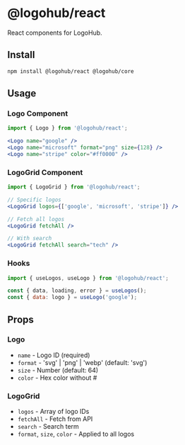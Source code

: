 # @logohub/react

React components for LogoHub.

## Install

```bash
npm install @logohub/react @logohub/core
```

## Usage

### Logo Component

```jsx
import { Logo } from '@logohub/react';

<Logo name="google" />
<Logo name="microsoft" format="png" size={128} />
<Logo name="stripe" color="#ff0000" />
```

### LogoGrid Component

```jsx
import { LogoGrid } from '@logohub/react';

// Specific logos
<LogoGrid logos={['google', 'microsoft', 'stripe']} />

// Fetch all logos
<LogoGrid fetchAll />

// With search
<LogoGrid fetchAll search="tech" />
```

### Hooks

```jsx
import { useLogos, useLogo } from '@logohub/react';

const { data, loading, error } = useLogos();
const { data: logo } = useLogo('google');
```

## Props

### Logo

- `name` - Logo ID (required)
- `format` - 'svg' | 'png' | 'webp' (default: 'svg')
- `size` - Number (default: 64)
- `color` - Hex color without #

### LogoGrid

- `logos` - Array of logo IDs
- `fetchAll` - Fetch from API
- `search` - Search term
- `format`, `size`, `color` - Applied to all logos
